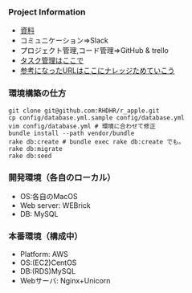 ### Project Information  
+ [資料](https://docs.google.com/spreadsheets/d/1d4AhH4I6dsT9CJAYDs0M3aKhiBbJoF2o_bQZzX9XaeQ/edit?usp=sharing)  
+ コミュニケーション=>Slack  
+ プロジェクト管理,コード管理=>GitHub & trello
+ [タスク管理はここで](https://trello.com/b/TGUOzsS9/todo)
+ [参考になったURLはここにナレッジためていこう](https://github.com/RHDHR/r_apple/wiki)

### 環境構築の仕方
```
git clone git@github.com:RHDHR/r_apple.git
cp config/database.yml.sample config/database.yml
vim config/database.yml # 環境に合わせて修正
bundle install --path vendor/bundle
rake db:create # bundle exec rake db:create でも。
rake db:migrate
rake db:seed
```

### 開発環境（各自のローカル）
+ OS:各自のMacOS
+ Web server: WEBrick
+ DB: MySQL

### 本番環境（構成中）
+ Platform: AWS
+ OS:(EC2)CentOS
+ DB:(RDS)MySQL
+ Webサーバ: Nginx+Unicorn
